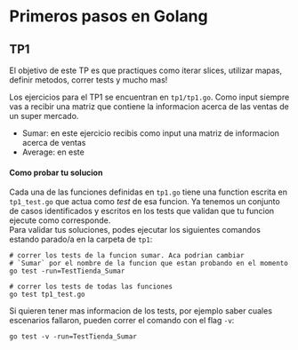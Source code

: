 # Primeros pasos en Golang

## TP1
El objetivo de este TP es que practiques como iterar slices, utilizar mapas, definir metodos, correr tests y mucho mas!

Los ejercicios para el TP1 se encuentran en `tp1/tp1.go`. Como input siempre vas a recibir una matriz que contiene la informacion acerca de las ventas de un super mercado.

* Sumar: en este ejercicio recibis como input una matriz de informacion acerca de ventas
* Average: en este 

#### Como probar tu solucion
Cada una de las funciones definidas en `tp1.go` tiene una function escrita en `tp1_test.go` que actua como *test* de esa funcion. Ya tenemos un conjunto de casos identificados y escritos en los tests que validan que tu funcion ejecute como corresponde.  
Para validar tus soluciones, podes ejecutar los siguientes comandos estando parado/a en la carpeta de `tp1`:
```
# correr los tests de la funcion sumar. Aca podrian cambiar
# `Sumar` por el nombre de la funcion que estan probando en el momento
go test -run=TestTienda_Sumar

# correr los tests de todas las funciones
go test tp1_test.go
```

Si quieren tener mas informacion de los tests, por ejemplo saber cuales escenarios fallaron, pueden correr el comando con el flag `-v`:
```
go test -v -run=TestTienda_Sumar
```
